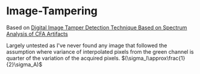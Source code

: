 # Image-Tampering
Based on [Digital Image Tamper Detection Technique Based on Spectrum Analysis of CFA Artifacts](https://www.researchgate.net/publication/327255730_Digital_Image_Tamper_Detection_Technique_Based_on_Spectrum_Analysis_of_CFA_Artifacts)

Largely untested as I've never found any image that followed the assumption where variance of interpolated pixels from the green channel is quarter of the variation of the acquired pixels. $(\sigma_I\approx\frac{1}{2}\sigma_A)$
